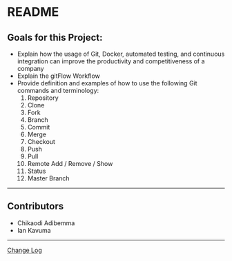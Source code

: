 # README
## Goals for this Project:
- Explain how the usage of Git, Docker, automated testing, and continuous integration can improve the productivity and competitiveness of a company
- Explain the gitFlow Workflow
- Provide definition and examples of how to use the following Git commands and terminology:
 	1. Repository
	2. Clone
	3. Fork
	4. Branch
	5. Commit
	6. Merge
	7. Checkout
	8. Push
	9. Pull 
	10. Remote Add / Remove / Show
	11. Status
	12. Master Branch

---

## Contributors 

- Chikaodi Adibemma
- Ian Kavuma

---

[Change Log](CHANGELOG.md)
